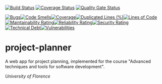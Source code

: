 
[![Build Status](https://www.travis-ci.com/caterinoa/project-planner.svg?branch=master)](https://www.travis-ci.com/caterinoa/project-planner) [![Coverage Status](https://coveralls.io/repos/github/caterinoa/project-planner/badge.svg?branch=master)](https://coveralls.io/github/caterinoa/project-planner?branch=master) [![Quality Gate Status](https://sonarcloud.io/api/project_badges/measure?project=caterinoa_project-planner&metric=alert_status)](https://sonarcloud.io/dashboard?id=caterinoa_project-planner)

[![Bugs](https://sonarcloud.io/api/project_badges/measure?project=caterinoa_project-planner&metric=bugs)](https://sonarcloud.io/dashboard?id=caterinoa_project-planner)[![Code Smells](https://sonarcloud.io/api/project_badges/measure?project=caterinoa_project-planner&metric=code_smells)](https://sonarcloud.io/dashboard?id=caterinoa_project-planner)[![Coverage](https://sonarcloud.io/api/project_badges/measure?project=caterinoa_project-planner&metric=coverage)](https://sonarcloud.io/dashboard?id=caterinoa_project-planner)[![Duplicated Lines (%)](https://sonarcloud.io/api/project_badges/measure?project=caterinoa_project-planner&metric=duplicated_lines_density)](https://sonarcloud.io/dashboard?id=caterinoa_project-planner)[![Lines of Code](https://sonarcloud.io/api/project_badges/measure?project=caterinoa_project-planner&metric=ncloc)](https://sonarcloud.io/dashboard?id=caterinoa_project-planner)[![Maintainability Rating](https://sonarcloud.io/api/project_badges/measure?project=caterinoa_project-planner&metric=sqale_rating)](https://sonarcloud.io/dashboard?id=caterinoa_project-planner)[![Reliability Rating](https://sonarcloud.io/api/project_badges/measure?project=caterinoa_project-planner&metric=reliability_rating)](https://sonarcloud.io/dashboard?id=caterinoa_project-planner)[![Security Rating](https://sonarcloud.io/api/project_badges/measure?project=caterinoa_project-planner&metric=security_rating)](https://sonarcloud.io/dashboard?id=caterinoa_project-planner)[![Technical Debt](https://sonarcloud.io/api/project_badges/measure?project=caterinoa_project-planner&metric=sqale_index)](https://sonarcloud.io/dashboard?id=caterinoa_project-planner)[![Vulnerabilities](https://sonarcloud.io/api/project_badges/measure?project=caterinoa_project-planner&metric=vulnerabilities)](https://sonarcloud.io/dashboard?id=caterinoa_project-planner)

# project-planner

A web app for project planning, implemented for the course "Advanced techniques and tools for software development".

*University of Florence*
